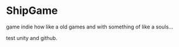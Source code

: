 # ShipGame
game indie how like a old games and with something of like a souls...


test unity and github.
